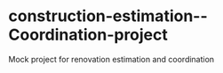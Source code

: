 # construction-estimation--Coordination-project
Mock project for renovation estimation and coordination
